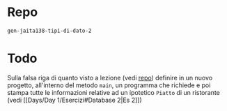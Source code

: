 # Repo
`gen-jaita138-tipi-di-dato-2`
# Todo
Sulla falsa riga di quanto visto a lezione (vedi [repo](https://github.com/Guybrush3791/gen-jaita138-tipi-di-dato-2)) definire in un nuovo progetto, all'interno del metodo `main`, un programma che richiede e poi stampa tutte le informazioni relative ad un ipotetico `Piatto` di un ristorante (vedi [[Days/Day 1/Esercizi#Database 2|Es 2]])
